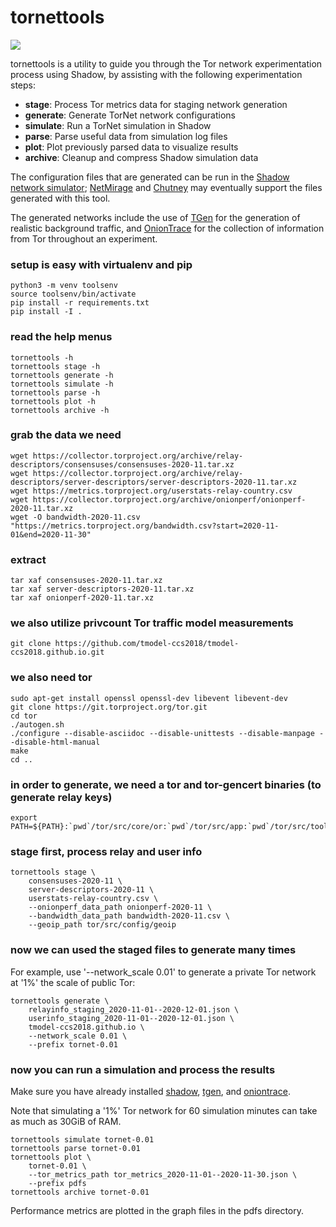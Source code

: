 # tornettools

![](https://github.com/shadow/tornettools/workflows/Build/badge.svg)

tornettools is a utility to guide you through the Tor network
experimentation process using Shadow, by assisting with the
following experimentation steps:

  - **stage**:     Process Tor metrics data for staging network generation
  - **generate**:  Generate TorNet network configurations
  - **simulate**:  Run a TorNet simulation in Shadow
  - **parse**:     Parse useful data from simulation log files
  - **plot**:      Plot previously parsed data to visualize results
  - **archive**:   Cleanup and compress Shadow simulation data

The configuration files that are generated can be run in the
[Shadow network simulator](https://github.com/shadow/shadow);
[NetMirage](https://crysp.uwaterloo.ca/software/netmirage)
and
[Chutney](https://gitweb.torproject.org/chutney.git)
may eventually support the files generated with this tool.

The generated networks include the use of
[TGen](https://github.com/shadow/tgen)
for the generation of realistic background traffic, and
[OnionTrace](https://github.com/shadow/oniontrace)
for the collection of information from Tor throughout an experiment.

### setup is easy with virtualenv and pip

    python3 -m venv toolsenv
    source toolsenv/bin/activate
    pip install -r requirements.txt
    pip install -I .

### read the help menus

    tornettools -h
    tornettools stage -h
    tornettools generate -h
    tornettools simulate -h
    tornettools parse -h
    tornettools plot -h
    tornettools archive -h

### grab the data we need

    wget https://collector.torproject.org/archive/relay-descriptors/consensuses/consensuses-2020-11.tar.xz
    wget https://collector.torproject.org/archive/relay-descriptors/server-descriptors/server-descriptors-2020-11.tar.xz
    wget https://metrics.torproject.org/userstats-relay-country.csv
    wget https://collector.torproject.org/archive/onionperf/onionperf-2020-11.tar.xz
    wget -O bandwidth-2020-11.csv "https://metrics.torproject.org/bandwidth.csv?start=2020-11-01&end=2020-11-30"

### extract

    tar xaf consensuses-2020-11.tar.xz
    tar xaf server-descriptors-2020-11.tar.xz
    tar xaf onionperf-2020-11.tar.xz

### we also utilize privcount Tor traffic model measurements

    git clone https://github.com/tmodel-ccs2018/tmodel-ccs2018.github.io.git

### we also need tor

    sudo apt-get install openssl openssl-dev libevent libevent-dev
    git clone https://git.torproject.org/tor.git
    cd tor
    ./autogen.sh
    ./configure --disable-asciidoc --disable-unittests --disable-manpage --disable-html-manual
    make
    cd ..

### in order to generate, we need a tor and tor-gencert binaries (to generate relay keys)

    export PATH=${PATH}:`pwd`/tor/src/core/or:`pwd`/tor/src/app:`pwd`/tor/src/tools

### stage first, process relay and user info

    tornettools stage \
        consensuses-2020-11 \
        server-descriptors-2020-11 \
        userstats-relay-country.csv \
        --onionperf_data_path onionperf-2020-11 \
        --bandwidth_data_path bandwidth-2020-11.csv \
        --geoip_path tor/src/config/geoip

### now we can used the staged files to generate many times

For example, use '--network_scale 0.01' to generate a private Tor network at '1%' the scale of public Tor:

    tornettools generate \
        relayinfo_staging_2020-11-01--2020-12-01.json \
        userinfo_staging_2020-11-01--2020-12-01.json \
        tmodel-ccs2018.github.io \
        --network_scale 0.01 \
        --prefix tornet-0.01

### now you can run a simulation and process the results

Make sure you have already installed [shadow](https://github.com/shadow/shadow), [tgen](https://github.com/shadow/tgen), and [oniontrace](https://github.com/shadow/oniontrace).

Note that simulating a '1%' Tor network for 60 simulation minutes can take as much as 30GiB of RAM.

    tornettools simulate tornet-0.01
    tornettools parse tornet-0.01
    tornettools plot \
        tornet-0.01 \
        --tor_metrics_path tor_metrics_2020-11-01--2020-11-30.json \
        --prefix pdfs
    tornettools archive tornet-0.01

Performance metrics are plotted in the graph files in the pdfs directory.
